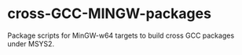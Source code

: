 # cross-GCC-MINGW-packages
Package scripts for MinGW-w64 targets to build cross GCC packages under MSYS2.
